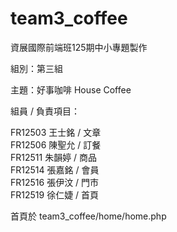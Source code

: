# team3_coffee

資展國際前端班125期中小專題製作  

組別：第三組  

主題：好事咖啡 House Coffee  

組員 / 負責項目：  

FR12503 王士銘 / 文章  
FR12506 陳聖允 / 訂餐  
FR12511 朱韻婷 / 商品  
FR12514 張嘉銘 / 會員  
FR12516 張伊汶 / 門市  
FR12519 徐仁婕 / 首頁  

首頁於 team3_coffee/home/home.php
